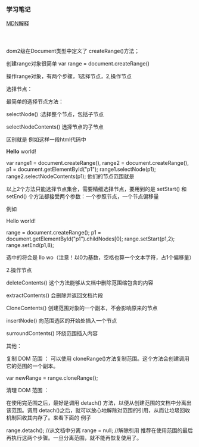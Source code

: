 ### 学习笔记

[MDN解释](https://developer.mozilla.org/zh-CN/docs/Web/API/Document/createRange)

</br>

### 

dom2级在Document类型中定义了 createRange()方法；

创建range对象很简单 var range = document.createRange() 

操作range对象，有两个步骤，1选择节点，2,操作节点

选择节点：

最简单的选择节点方法：

 selectNode() :选择整个节点，包括子节点

 selectNodeContents()  选择节点的子节点

区别就是 例如这样一段html代码中 <p id="p1"><b>Hello</b> world!</p> 

var range1 = document.createRange(),
    range2 = document.createRange(),
    p1 = document.getElementById("p1");
range1.selectNode(p1);
range2.selectNodeContents(p1);
他们的节点范围就是 

以上2个方法只能选择节点集合，需要精细选择节点，要用到的是 setStart()  和  setEnd() 个方法都接受两个参数：一个参照节点，一个节点偏移量

例如

 <p id="p1">Hello world!</p> 

 

range = document.createRange();
p1 = document.getElementById("p1").childNodes[0];
range.setStart(p1,2);
range.setEnd(p1,8);

选中的将会是 llo wo（注意！以0为基数，空格也算一个文本字符，占1个偏移量）

 2.操作节点

 deleteContents() 这个方法能够从文档中删除范围缩包含的内容

 extractContents() 会删除并返回文档片段

 CloneContents() 创建范围对象的一个副本，不会影响原来的节点

 insertNode() 向范围选区的开始处插入一个节点

 surroundContents() 环绕范围插入内容 

 

其他：

复制 DOM 范围  ： 可以使用 cloneRange()方法复制范围。这个方法会创建调用它的范围的一个副本。

 var newRange = range.cloneRange();  

清理 DOM 范围 ：

在使用完范围之后，最好是调用 detach() 方法，以便从创建范围的文档中分离出该范围。调用
detach()之后，就可以放心地解除对范围的引用，从而让垃圾回收机制回收其内存了。来看下面的
例子

range.detach(); //从文档中分离
range = null; //解除引用 
推荐在使用范围的最后再执行这两个步骤。一旦分离范围，就不能再恢复使用了。 



